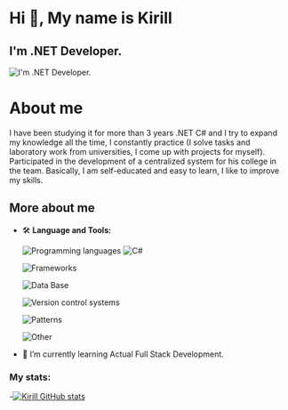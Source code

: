 # Hi 👋, My name is Kirill
## I'm .NET Developer.
![I'm .NET Developer.]()

# About me
I have been studying it for more than 3 years .NET C# and I try to expand my knowledge all the time, I constantly practice (I solve tasks and laboratory work from universities, I come up with projects for myself). Participated in the development of a centralized system for his college in the team. Basically, I am self-educated and easy to learn, I like to improve my skills.
## More about me
- 🛠 __Language and Tools:__

    ![Programming languages](https://img.shields.io/badge/-Programming_languages-gray?style=for-the-badge)
    ![C#](https://img.shields.io/badge/-CSharp-5c00d4?style=for-the-badge&logo=sharp&logoColor=gold)

    ![Frameworks](https://img.shields.io/badge/Frameworks-ADO.NET,_EntityFramework_Core,_LinqToDb-blue?style=for-the-badge)

    ![Data Base](https://img.shields.io/badge/Data_Base-MS_SQL,_MySql,_PostgreSQL-yellow?style=for-the-badge)

    ![Version control systems](https://img.shields.io/badge/Version_control_systems-Git,_TFS-orange?style=for-the-badge)

    ![Patterns](https://img.shields.io/badge/Patterns-MVC,_MVP-success?style=for-the-badge)

    ![Other](https://img.shields.io/badge/Other-Understanding_the_principles_OOP,_work_with_XML_and_JSON,_WPF,_RestApi-informational?style=for-the-badge)
    
- 🚀 I’m currently learning Actual Full Stack Development.

### My stats:
-[![Kirill GitHub stats](https://github-readme-stats.vercel.app/api?username=BlaynerProgramm&show_icons=true&theme=nightowl)](https://github.com/BlaynerProgramm/github-readme-stats)